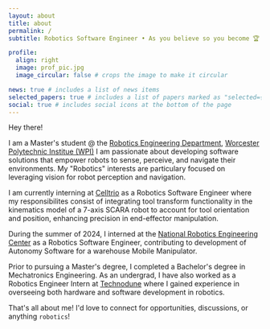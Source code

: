 ```yaml
---
layout: about
title: about
permalink: /
subtitle: Robotics Software Engineer • As you believe so you become 🏆 •

profile:
  align: right
  image: prof_pic.jpg
  image_circular: false # crops the image to make it circular

news: true # includes a list of news items
selected_papers: true # includes a list of papers marked as "selected={true}"
social: true # includes social icons at the bottom of the page
---
```

Hey there!

I am a Master's student @ the <a href="https://www.wpi.edu/academics/departments/robotics-engineering">Robotics Engineering Department</a>, <a href="https://wpi.edu">Worcester Polytechnic Institue (WPI)</a> I am passionate about developing software solutions that empower robots to sense, perceive, and navigate their environments. 
My "Robotics" interests are particulary focused on leveraging vision for robot perception and navigation. 

I am currently interning at [Celltrio](https://celltrio.com/) as a Robotics Software Engineer where my responsibilites consist of integrating tool transform functionality 
in the kinematics model of a 7-axis SCARA robot to account for tool orientation and position, enhancing precision in end-effector manipulation. 

During the summer of 2024, I interned at the [National Robotics Engineering Center](https://www.nrec.ri.cmu.edu/) as a Robotics Software Engineer, contributing to development of Autonomy Software for a warehouse Mobile Manipulator. 

Prior to pursuing a Master's degree, I completed a Bachelor's degree in Mechatronics Engineering. 
As an undergrad, I have also worked as a Robotics Engineer Intern at [Technodune](https://www.linkedin.com/company/technodune/) where I gained experience in overseeing both 
hardware and software development in robotics.

That's all about me! 
I'd love to connect for opportunities, discussions, or anything `robotics`!